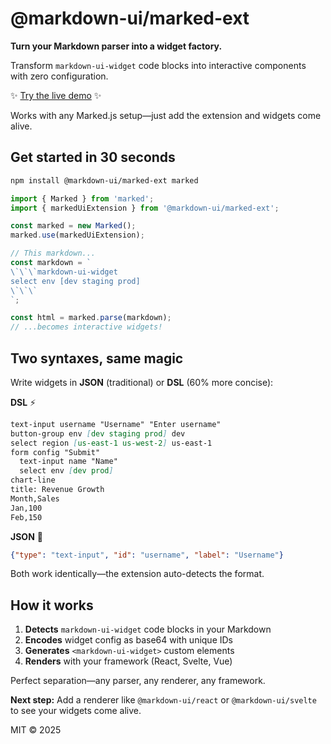 # @markdown-ui/marked-ext
**Turn your Markdown parser into a widget factory.**

Transform `markdown-ui-widget` code blocks into interactive components with zero configuration.

✨ [Try the live demo](https://markdown-ui.com/) ✨

Works with any Marked.js setup—just add the extension and widgets come alive.

## Get started in 30 seconds

```bash
npm install @markdown-ui/marked-ext marked
```

```typescript
import { Marked } from 'marked';
import { markedUiExtension } from '@markdown-ui/marked-ext';

const marked = new Marked();
marked.use(markedUiExtension);

// This markdown...
const markdown = `
\`\`\`markdown-ui-widget
select env [dev staging prod]
\`\`\`
`;

const html = marked.parse(markdown);
// ...becomes interactive widgets!
```

## Two syntaxes, same magic

Write widgets in **JSON** (traditional) or **DSL** (60% more concise):

**DSL** ⚡
```markdown
text-input username "Username" "Enter username"
button-group env [dev staging prod] dev
select region [us-east-1 us-west-2] us-east-1
form config "Submit"
  text-input name "Name" 
  select env [dev prod]
chart-line
title: Revenue Growth
Month,Sales
Jan,100
Feb,150
```

**JSON** 📝
```json
{"type": "text-input", "id": "username", "label": "Username"}
```

Both work identically—the extension auto-detects the format.

## How it works

1. **Detects** `markdown-ui-widget` code blocks in your Markdown
2. **Encodes** widget config as base64 with unique IDs
3. **Generates** `<markdown-ui-widget>` custom elements
4. **Renders** with your framework (React, Svelte, Vue)

Perfect separation—any parser, any renderer, any framework.

**Next step:** Add a renderer like `@markdown-ui/react` or `@markdown-ui/svelte` to see your widgets come alive.

MIT © 2025
